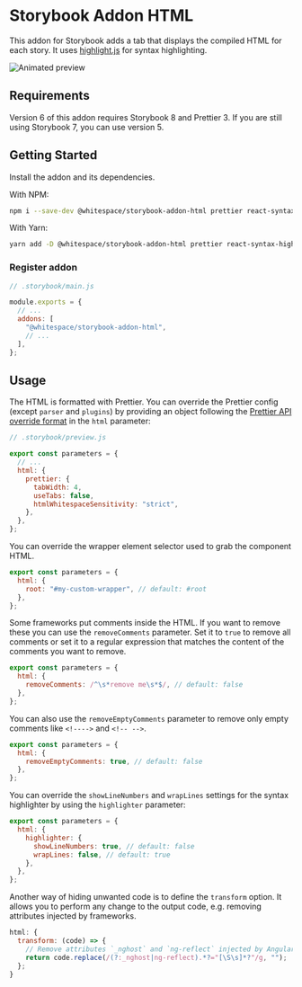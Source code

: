 # Storybook Addon HTML

This addon for Storybook adds a tab that displays the compiled HTML for each
story. It uses [highlight.js](https://highlightjs.org/) for syntax highlighting.

![Animated preview](https://raw.githubusercontent.com/whitespace-se/storybook-addon-html/master/image.gif)

## Requirements

Version 6 of this addon requires Storybook 8 and Prettier 3. If you are still
using Storybook 7, you can use version 5.

## Getting Started

Install the addon and its dependencies.

With NPM:

```sh
npm i --save-dev @whitespace/storybook-addon-html prettier react-syntax-highlighter
```

With Yarn:

```sh
yarn add -D @whitespace/storybook-addon-html prettier react-syntax-highlighter
```

### Register addon

```js
// .storybook/main.js

module.exports = {
  // ...
  addons: [
    "@whitespace/storybook-addon-html",
    // ...
  ],
};
```

## Usage

The HTML is formatted with Prettier. You can override the Prettier config
(except `parser` and `plugins`) by providing an object following the
[Prettier API override format](https://prettier.io/docs/en/options.html) in the
`html` parameter:

```js
// .storybook/preview.js

export const parameters = {
  // ...
  html: {
    prettier: {
      tabWidth: 4,
      useTabs: false,
      htmlWhitespaceSensitivity: "strict",
    },
  },
};
```

You can override the wrapper element selector used to grab the component HTML.

```js
export const parameters = {
  html: {
    root: "#my-custom-wrapper", // default: #root
  },
};
```

Some frameworks put comments inside the HTML. If you want to remove these you
can use the `removeComments` parameter. Set it to `true` to remove all comments
or set it to a regular expression that matches the content of the comments you
want to remove.

```js
export const parameters = {
  html: {
    removeComments: /^\s*remove me\s*$/, // default: false
  },
};
```

You can also use the `removeEmptyComments` parameter to remove only empty
comments like `<!---->` and `<!-- -->`.

```js
export const parameters = {
  html: {
    removeEmptyComments: true, // default: false
  },
};
```

You can override the `showLineNumbers` and `wrapLines` settings for the syntax
highlighter by using the `highlighter` parameter:

```js
export const parameters = {
  html: {
    highlighter: {
      showLineNumbers: true, // default: false
      wrapLines: false, // default: true
    },
  },
};
```

Another way of hiding unwanted code is to define the `transform` option. It
allows you to perform any change to the output code, e.g. removing attributes
injected by frameworks.

```js
html: {
  transform: (code) => {
    // Remove attributes `_nghost` and `ng-reflect` injected by Angular:
    return code.replace(/(?:_nghost|ng-reflect).*?="[\S\s]*?"/g, "");
  };
}
```
